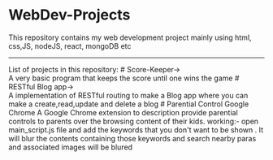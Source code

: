 # WebDev-Projects
This repository contains my web development project mainly using html, css,JS, nodeJS, react, mongoDB etc
<hr>
List of projects in this repository:
# Score-Keeper-><br/>
A very basic program that keeps the score until one wins the game
# RESTful Blog app-> <br/>
A implementation of RESTful routing to make a Blog app where you can make a create,read,update and delete a blog
# Parential Control Google Chrome
A Google Chrome extension to description provide parential controls to parents over the browsing content of their kids.
working:-
open main_script.js file and add the keywords that you don't want to be shown . It will blur the contents containing those keywords and search nearby paras and associated images will be blured
